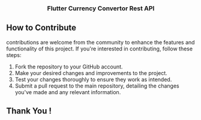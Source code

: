<h3 align="center">Flutter Currency Convertor Rest API</h3>
 
## How to Contribute

contributions are welcome from the community to enhance the features and functionality of this project. If you're interested in contributing, follow these steps:

1. Fork the repository to your GitHub account.
2. Make your desired changes and improvements to the project.
3. Test your changes thoroughly to ensure they work as intended.
4. Submit a pull request to the main repository, detailing the changes you've made and any relevant information.

## Thank You !
